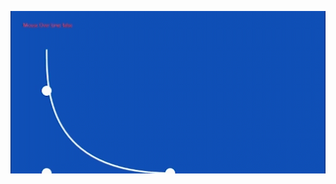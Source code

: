 ![](https://github.com/CesarSerradorCuevas/WPF/blob/master/ManipulateBezierWith2ControlPoints/ReadmeFiles/A02.gif?raw=true)
